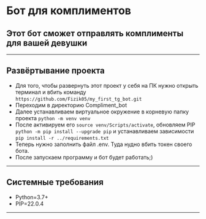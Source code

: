 # Бот для комплиментов
## Этот бот сможет отправлять комплименты для вашей девушки
____
## Развёртывание проекта
- Для того, чтобы развернуть этот проект у себя на ПК нужно открыть терминал и вбить команду ```https://github.com/Fizik05/my_first_tg_bot.git```
- Переходим в директорию Compliment_bot
- Далее устанавливаем виртуальное окружение в корневую папку проекта ```python -m venv venv```
- После активируем его ```source venv/Scripts/activate```, обновляем PIP ```python -m pip install --upgrade pip``` и устанавливаем зависимости ```pip install -r ../requirements.txt```
- Теперь нужно заполнить файл .env. Туда нудно вбить токен своего бота.
- После запускаем программу и бот будет работать;)
____
## Системные требования
- Python=3.7+
- PIP=22.0.4
____
